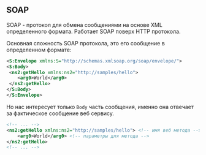 ## SOAP
SOAP - протокол для обмена сообщениями на основе XML определенного формата. Работает SOAP поверх HTTP протокола.

Основная сложность SOAP протокола, это его сообщение в определенном формате:
```xml
<S:Envelope xmlns:S="http://schemas.xmlsoap.org/soap/envelope/">
<S:Body>
 <ns2:getHello xmlns:ns2="http://samples/hello">
    <arg0>World</arg0>
 </ns2:getHello>
</S:Body>
</S:Envelope>
```

Но нас интересует только `Body` часть сообщения, именно она отвечает за фактическое сообщение веб сервису.
```xml
<!-- ... -->
<ns2:getHello xmlns:ns2="http://samples/hello"> <!-- имя веб метода -->
    <arg0>World</arg0> <!-- параметры для метода -->
</ns2:getHello>
<!-- ... -->
```